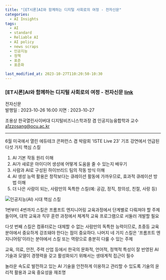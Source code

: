 ```yaml
---
title: "[ET시론]AI와 함께하는 디지털 사회로의 여정 - 전자신문"
categories:
  - AI Insights
tags:
  - AI
  - standard
  - Reliable AI
  - AI policy
  - news scraps
  - 인공지능
  - 정책
  - 표준
  - 표준화

last_modified_at: 2023-10-27T110:20:50-10:30
---
```


### [ET시론]AI와 함께하는 디지털 사회로의 여정 - 전자신문 [link](https://www.etnews.com/20231026000015)


전자신문 <br>
발행일 : 2023-10-26 16:00 지면 : 2023-10-27

조용상 한국열린사이버대 디지털비즈니스학과장 겸 인공지능융합학과 교수 <br>
a1zzosang@ocu.ac.kr

_______________

6월 미국에서 열린 에듀테크 콘퍼런스 겸 박람회 'ISTE Live 23' 기조 강연에서 언급된 다섯 가지 핵심 스킬
  1. AI 기본 작동 원리 이해 
  2. AI가 새로운 아이디어 생성에 어떻게 도움을 줄 수 있는지 배우기 
  3. 사람과 AI로 구성된 하이브리드 팀의 작동 방식 이해 
  4. AI 생성 능력 활용은 창작보다는 큐레이션 활동에 가까우므로, 효과적 큐레이션 방법 이해 
  5. 더 나은 사람이 되는, 사람만의 독특한 스킬(예: 공감, 정직, 창의성, 친절, 사랑 등)

  ![인공지능(AI) 시대 핵심 스킬](https://img.etnews.com/news/article/2023/10/25/news-t.v1.20231025.eace5b3829d24d188ad16dde6f65e53a_P1.png)

1번부터 4번까지 스킬은 프롬프트 엔지니어링 교육과정에서 단계별로 다뤄져야 할 주제들이며, 대학 교육과 직무 훈련 과정에서 체계적 교육 프로그램으로 서둘러 개발할 필요

다섯 번째 스킬은 컴퓨터로는 대체할 수 없는 사람만의 독특한 능력이므로, 초중등 교육 분야에서 중요하게 강조돼야 한다는 점이 중요하다. 나머지 네 가지 스킬은 '프롬프트 엔지니어링'이라는 분야에서 스킬 또는 역량으로 충분히 다룰 수 있는 주제


교육, 의료, 안전, 주력 산업 등에서 한국의 문화적, 언어적, 정책적 특성이 잘 반영된 AI 기술과 모델이 경쟁력을 갖고 활성화되기 위해서는 생태계적 접근이 필수

놀라운 속도로 발전하고 있는 AI 기술을 안전하게 이용하고 관리할 수 있도록 기술의 윤리적 활용과 교육 중요성을 재조명



